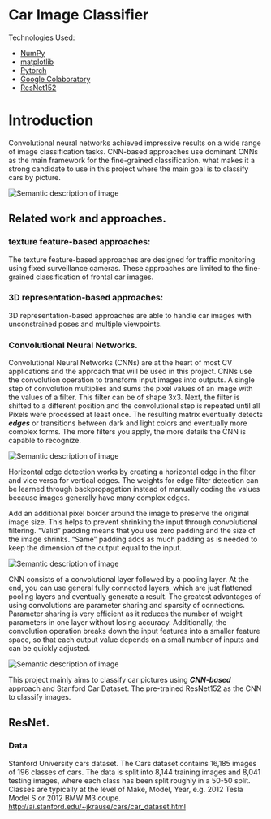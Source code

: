
# Car Image Classifier

Technologies Used:

- [NumPy](http://www.numpy.org/)
- [matplotlib](http://matplotlib.org/)
- [Pytorch](https://pytorch.org)
- [Google Colaboratory](https://colab.research.google.com)
- [ResNet152](https://pytorch.org/hub/pytorch_vision_resnet/)


# Introduction
Convolutional neural networks achieved impressive results on a wide range of image classification tasks. CNN-based approaches use dominant CNNs as the main framework for the fine-grained classification. what makes it a strong candidate to use in this project where the main goal is to classify cars by picture.

![Semantic description of image](https://miro.medium.com/max/1204/1*TVu5hyywTrUsCAkfJbVHQw.png "Image Title")



## Related work and approaches.

### texture feature-based approaches:
The texture feature-based approaches are designed for traffic monitoring using fixed surveillance cameras. These approaches are limited to the fine-grained classification of frontal car images.

### 3D representation-based approaches:
3D representation-based approaches are able to handle car images with unconstrained poses and multiple viewpoints.

### Convolutional Neural Networks.

Convolutional Neural Networks (CNNs) are at the heart of most CV applications and the approach that will be used in this project. CNNs use the convolution operation to transform input images into outputs. A single step of convolution multiplies and sums the pixel values of an image with the values of a filter. This filter can be of shape 3x3. Next, the filter is shifted to a different position and the convolutional step is repeated until all Pixels were processed at least once. The resulting matrix eventually detects ***edges*** or transitions between dark and light colors and eventually more complex forms. The more filters you apply, the more details the CNN is capable to recognize.

![Semantic description of image](https://miro.medium.com/max/488/1*4h_J0Zpx93_sFHKxWUoHAw.gif "Image Title")

Horizontal edge detection works by creating a horizontal edge in the filter and vice versa for vertical edges. The weights for edge filter detection can be learned through backpropagation instead of manually coding the values because images generally have many complex edges.

Add an additional pixel border around the image to preserve the original image size. This helps to prevent shrinking the input through convolutional filtering. “Valid” padding means that you use zero padding and the size of the image shrinks. “Same” padding adds as much padding as is needed to keep the dimension of the output equal to the input.

![Semantic description of image](https://miro.medium.com/max/790/1*nYf_cUIHFEWU1JXGwnz-Ig.gif "Image Title")

CNN consists of a convolutional layer followed by a pooling layer. At the end, you can use general fully connected layers, which are just flattened pooling layers and eventually generate a result.
The greatest advantages of using convolutions are parameter sharing and sparsity of connections. Parameter sharing is very efficient as it reduces the number of weight parameters in one layer without losing accuracy. Additionally, the convolution operation breaks down the input features into a smaller feature space, so that each output value depends on a small number of inputs and can be quickly adjusted.

![Semantic description of image](https://miro.medium.com/max/1400/1*XbuW8WuRrAY5pC4t-9DZAQ.jpeg "Image Title")

This project mainly aims to classify car pictures using ***CNN-based*** approach and Stanford Car Dataset. The pre-trained ResNet152 as the CNN to classify images.

## ResNet.





### Data

Stanford University cars dataset. The Cars dataset contains 16,185 images of 196 classes of cars. The data is split into 8,144 training images and 8,041 testing images, where each class has been split roughly in a 50-50 split. Classes are typically at the level of Make, Model, Year, e.g. 2012 Tesla Model S or 2012 BMW M3 coupe.
http://ai.stanford.edu/~jkrause/cars/car_dataset.html
